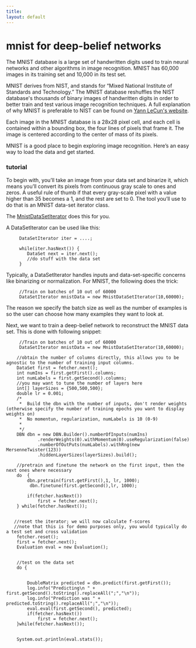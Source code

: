 ```yaml
---
title: 
layout: default
---
```


# mnist for deep-belief networks

The MNIST database is a large set of handwritten digits used to train neural networks and other algorithms in image recognition. MNIST has 60,000 images in its training set and 10,000 in its test set. 

MNIST derives from NIST, and stands for “Mixed National Institute of Standards and Technology.” The MNIST database reshuffles the NIST database's thousands of binary images of handwritten digits in order to better train and test various image recognition techniques. A full explanation of why MNIST is preferable to NIST can be found on [Yann LeCun's website](http://yann.lecun.com/exdb/mnist/).

Each image in the MNIST database is a 28x28 pixel cell, and each cell is contained within a bounding box, the four lines of pixels that frame it. The image is centered according to the center of mass of its pixels. 

MNIST is a good place to begin exploring image recognition. Here’s an easy way to load the data and get started. 

### tutorial

To begin with, you’ll take an image from your data set and binarize it, which means you’ll convert its pixels from continuous gray scale to ones and zeros. A useful rule of thumb if that every gray-scale pixel with a value higher than 35 becomes a 1, and the rest are set to 0. The tool you’ll use to do that is an MNIST data-set iterator class.

The [MnistDataSetIterator](../docs/com/ccc/datasets/iterator/impl/MnistDataSetIterator.html) does this for you.

A DataSetIterator can be used like this:


         DataSetIterator iter = ....;

         while(iter.hasNext()) {
         	DataSet next = iter.next();
         	//do stuff with the data set
         }


Typically, a DataSetIterator handles inputs and data-set-specific concerns like binarizing or normalization. For MNIST, the following does the trick:
         
         //Train on batches of 10 out of 60000
         DataSetIterator mnistData = new MnistDataSetIterator(10,60000);

The reason we specify the batch size as well as the number of examples is so the user can choose how many examples they want to look at.

Next, we want to train a deep-belief network to reconstruct the MNIST data set. This is done with following snippet:

         //Train on batches of 10 out of 60000
         DataSetIterator mnistData = new MnistDataSetIterator(10,60000);
  
        //obtain the number of columns directly, this allows you to be agnostic to the number of training input columns.
        DataSet first = fetcher.next();
		int numIns = first.getFirst().columns;
		int numLabels = first.getSecond().columns;
		//you may want to tune the number of layers here
		int[] layerSizes = {500,500,500};
		double lr = 0.001;
        /*
         *  Build the dbn with the number of inputs, don't render weights (otherwise specify the number of training epochs you want to display weights on)
         *  No momentun, regularization, numLabels is 10 (0-9)
         *
         */
		DBN dbn = new DBN.Builder().numberOfInputs(numIns)
				.renderWeights(0).withMomentum(0).useRegularization(false)
				.numberOfOutPuts(numLabels).withRng(new MersenneTwister(123))
				.hiddenLayerSizes(layerSizes).build();
      
        //pretrain and finetune the network on the first input, then the next ones where necessary
		do  {
			dbn.pretrain(first.getFirst(),1, lr, 1000);
             dbn.finetune(first.getSecond(),lr, 1000);
			
			if(fetcher.hasNext())
				first = fetcher.next();
		} while(fetcher.hasNext());

		
       //reset the iterator; we will now calculate f-scores
       //note that this is for demo purposes only, you would typically do a test set and cross validation
		fetcher.reset();
		first = fetcher.next();
		Evaluation eval = new Evaluation();


        //test on the data set
		do {


			DoubleMatrix predicted = dbn.predict(first.getFirst());
			log.info("Predicting\n " + first.getSecond().toString().replaceAll(";","\n"));
			log.info("Prediction was " + predicted.toString().replaceAll(";","\n"));
			eval.eval(first.getSecond(), predicted);
			if(fetcher.hasNext())
				first = fetcher.next();
		}while(fetcher.hasNext());
		

		System.out.println(eval.stats());





